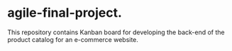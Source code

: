 # agile-final-project.
This repository contains Kanban board for developing the back-end of the product catalog for an e-commerce website. 
